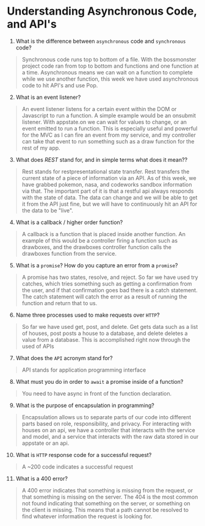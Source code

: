 # Understanding Asynchronous Code, and API's
01. What is the difference between `asynchronous` code and `synchronous` code?

  > Synchronous code runs top to bottom of a file. With the bossmonster project code ran from top to bottom and functions and one function at a time. Asynchronous means we can wait on a function to complete while we use another function, this week we have used asynchronous code to hit API's and use Pop.

02. What is an event listener?

  > An event listener listens for a certain event within the DOM or Javascript to run a function. A simple example would be an onsubmit listener. With appstate.on we can wait for values to change, or an event emitted to run a function. This is especially useful and powerful for the MVC as I can fire an event from my service, and my controller can take that event to run something such as a draw function for the rest of my app.

03. What does *REST* stand for, and in simple terms what does it mean??

  > Rest stands for restpresentational state transfer. Rest transfers the current state of a piece of information via an API. As of this week, we have grabbed pokemon, nasa, and codeworks sandbox information via that. The important part of it is that a restful api always responds with the state of data. The data can change and we will be able to get it from the API just fine, but we will have to continuously hit an API for the data to be "live".

04. What is a callback / higher order function?

  > A callback is a function that is placed inside another function. An example of this would be a controller firing a function such as drawboxes, and the drawboxes controller function calls the drawboxes function from the service.

05. What is a `promise`? How do you capture an error from a `promise`?

  > A promise has two states, resolve, and reject. So far we have used try catches, which tries something such as getting a confirmation from the user, and if that confirmation goes bad there is a catch statement. The catch statement will catch the error as a result of running the function and return that to us.

06. Name three processes used to make requests over `HTTP`?

  > So far we have used get, post, and delete. Get gets data such as a list of houses, post posts a house to a database, and delete deletes a value from a database. This is accomplished right now through the used of APIs

07. What does the `API` acronym stand for?

  > API stands for application programming interface

08. What must you do in order to `await` a promise inside of a function?

  > You need to have async in front of the function declaration.

09. What is the purpose of encapsulation in programming?

  > Encapsulation allows us to separate parts of our code into different parts based on role, responsibility, and privacy. For interacting with houses on an api, we have a controller that interacts with the service and model, and a service that interacts with the raw data stored in our appstate or an api.

10. What is `HTTP` response code for a successful request?

  > A ~200 code indicates a successful request

11. What is a 400 error?

  > A 400 error indicates that something is missing from the request, or that something is missing on the server. The 404 is the most common not found indicating that something on the server, or something on the client is missing. This means that a path cannot be resolved to find whatever information the request is looking for.
